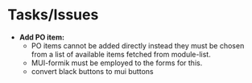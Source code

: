 # Tasks/Issues

- **Add PO item:**
  - PO items cannot be added directly instead they must be chosen from a list of available items fetched from module-list.
  - MUI-formik must be employed to the forms for this.
  - convert black buttons to mui buttons
